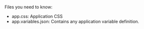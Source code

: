 Files you need to know:
* app.css: Application CSS
* app.variables.json: Contains any application variable definition.
